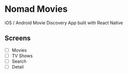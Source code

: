 # Nomad Movies

iOS / Android Movie Discovery App bulit with React Native

## Screens

- [ ] Movies
- [ ] TV Shows
- [ ] Search
- [ ] Detail

